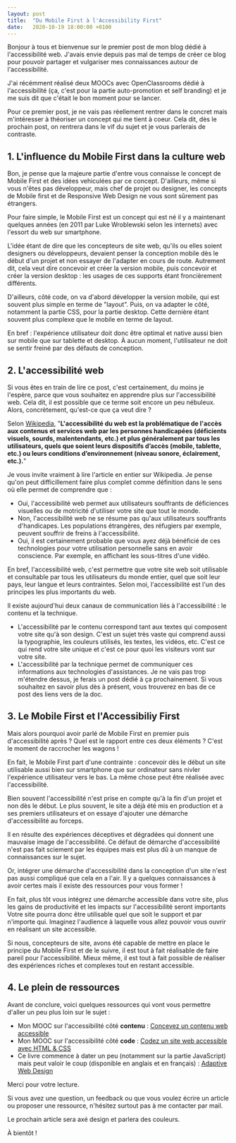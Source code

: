 ```yaml
---
layout: post
title:  "Du Mobile First à l'Accessibility First"
date:   2020-10-19 18:00:00 +0100
---
```



Bonjour à tous et bienvenue sur le premier post de mon blog dédié à l'accessibilité web. J'avais envie depuis pas mal de temps de créer ce blog pour pouvoir partager et vulgariser mes connaissances autour de l'accessibilité.

J'ai récémment réalisé deux MOOCs avec OpenClassrooms dédié à l'accessibilité (ça, c'est pour la partie auto-promotion et self branding) et je me suis dit que c'était le bon moment pour se lancer.

Pour ce premier post, je ne vais pas réellement rentrer dans le concret mais m'intéresser à théoriser un concept qui me tient à coeur. Cela dit, dès le prochain post, on rentrera dans le vif du sujet et je vous parlerais de contraste.


## 1. L'influence du Mobile First dans la culture web

Bon, je pense que la majeure partie d'entre vous connaisse le concept de Mobile First et des idées vehiculées par ce concept. D'ailleurs, même si vous n'êtes pas développeur, mais chef de projet ou designer, les concepts de Mobile first et de Responsive Web Design ne vous sont sûrement pas étrangers.

Pour faire simple, le Mobile First est un concept qui est né il y a maintenant quelques années (en 2011 par Luke Wroblewski selon les internets) avec l'essort du web sur smartphone.

L'idée étant de dire que les concepteurs de site web, qu'ils ou elles soient designers ou développeurs, devaient penser la conception mobile dès le début d'un projet et non essayer de l'adapter en cours de route. Autrement dit, cela veut dire concevoir et créer la version mobile, puis concevoir et créer la version desktop : les usages de ces supports étant froncièrement différents.

D'ailleurs, côté code, on va d'abord développer la version mobile, qui est souvent plus simple en terme de "layout". Puis, on va adapter le côté, notamment la partie CSS, pour la partie desktop. Cette dernière étant souvent plus complexe que le mobile en terme de layout.

En  bref : l'expérience utilisateur doit donc être optimal et native aussi bien sur mobile que sur tablette et desktop. À aucun moment, l'utilisateur ne doit se sentir freiné par des défauts de conception.


## 2. L'accessibilité web

Si vous êtes en train de lire ce post, c'est certainement, du moins je l'espère, parce que vous souhaitez en apprendre plus sur l'accessibilité web. Cela dit, il est possible que ce terme soit encore un peu nébuleux. Alors, concrètement, qu'est-ce que ça veut dire ?

Selon [Wikipedia](https://fr.wikipedia.org/wiki/Accessibilit%C3%A9_du_web), "__L'accessibilité du web est la problématique de l'accès aux contenus et services web par les personnes handicapées (déficients visuels, sourds, malentendants, etc.) et plus généralement par tous les utilisateurs, quels que soient leurs dispositifs d’accès (mobile, tablette, etc.) ou leurs conditions d’environnement (niveau sonore, éclairement, etc.).__"

Je vous invite vraiment à lire l'article en entier sur Wikipedia. Je pense qu'on peut difficillement faire plus complet comme définition dans le sens où elle permet de comprendre que :
- Oui, l'accessibilité web permet aux utilisateurs souffrants de déficiences visuelles ou de motricité d'utiliser votre site que tout le monde.
- Non, l'accessibilité web ne se résume pas qu'aux utilisateurs souffrants d'handicapes. Les populations étrangères, des réfugiers par exemple, peuvent souffrir de freins à l'accessibilité.
- Oui, il est certainement probable que vous ayez déjà bénéficié de ces technologies pour votre utilisation personnelle sans en avoir conscience. Par exemple, en affichant les sous-titres d'une vidéo.

En bref, l'accessibilité web, c'est permettre que votre site web soit utilisable et consultable par tous les utilisateurs du monde entier, quel que soit leur pays, leur langue et leurs contraintes. Selon moi, l'accessibilité est l'un des principes les plus importants du web.


Il existe aujourd'hui deux canaux de communication liés à l'accessibilité : le contenu et la technique.

- L'accessibilité par le contenu correspond tant aux textes qui composent votre site qu'à son design. C'est un sujet très vaste qui comprend aussi la typographie, les couleurs utilisés, les textes, les vidéos, etc. C'est ce qui rend votre site unique et c'est ce pour quoi les visiteurs vont sur votre site.
- L'accessibilité par la technique permet de communiquer ces informations aux technologies d'assistances. Je ne vais pas trop m'étendre dessus, je ferais un post dédié à ça prochainement. Si vous souhaitez en savoir plus dès à présent, vous trouverez en bas de ce post des liens vers de la doc.


## 3. Le Mobile First et l'Accessibiliy First

Mais alors pourquoi avoir parlé de Mobile First en premier puis d'accessibilité après ? Quel est le rapport entre ces deux éléments ? C'est le moment de raccrocher les wagons !

En fait, le Mobile First part d'une contrainte : concevoir dès le début un site utilisable aussi bien sur smartphone que sur ordinateur sans nivler l'expérience utilisateur vers le bas. La même chose peut être réalisée avec l'accessibilité.

Bien souvent l'accessibilité n'est prise en compte qu'à la fin d'un projet et non dès le début. Le plus souvent, le site a déjà été mis en production et a ses premiers utilisateurs et on essaye d'ajouter une démarche d'accessibilité au forceps.

Il en résulte des expériences déceptives et dégradées qui donnent une mauvaise image de l'accessibilité. Ce défaut de démarche d'accessibilité n'est pas fait sciement par les équipes mais est plus dû à un manque de connaissances sur le sujet.

Or, intégrer une démarche d'accessibilité dans la conception d'un site n'est pas aussi compliqué que cela en a l'air. Il y a quelques connaissances à avoir certes mais il existe des ressources pour vous former !

En fait, plus tôt vous intégrez une démarche accessible dans votre site, plus les gains de productivité et les impacts sur l'accessibilité seront importants Votre site pourra donc être utilisable quel que soit le support et par n'importe qui. Imaginez l'audience à laquelle vous allez pouvoir vous ouvrir en réalisant un site accessible.

Si nous, concepteurs de site, avons été capable de mettre en place le principe du Mobile First et de le suivre, il est tout à fait réalisable de faire pareil pour l'accessibilité. Mieux même, il est tout à fait possible de réaliser des expériences riches et complexes tout en restant accessible.


## 4. Le plein de ressources

Avant de conclure, voici quelques ressources qui vont vous permettre d'aller un peu plus loin sur le sujet :

- Mon MOOC sur l'accessibilité côté **contenu** : [Concevez un contenu web accessible](https://openclassrooms.com/fr/courses/6691346-concevez-un-contenu-web-accessible)
- Mon MOOC sur l'accessibilité côté **code** : [Codez un site web accessible avec HTML & CSS](https://openclassrooms.com/fr/courses/6691451-codez-un-site-web-accessible-avec-html-css)
- Ce livre commence à dater un peu (notamment sur la partie JavaScript) mais peut valoir le coup (disponible en anglais et en français) : [Adaptive Web Design](https://www.amazon.fr/Adaptive-Web-Design-Experiences-Progressive-ebook/dp/B018BI07OQ/ref=sr_1_3?__mk_fr_FR=%C3%85M%C3%85%C5%BD%C3%95%C3%91&dchild=1&keywords=adaptive+web+design&qid=1603554862&sr=8-3)


Merci pour votre lecture.

Si vous avez une question, un feedback ou que vous voulez écrire un article ou proposer une ressource, n'hésitez surtout pas à me contacter par mail.

Le prochain article sera axé design et parlera des couleurs.

À bientôt !
